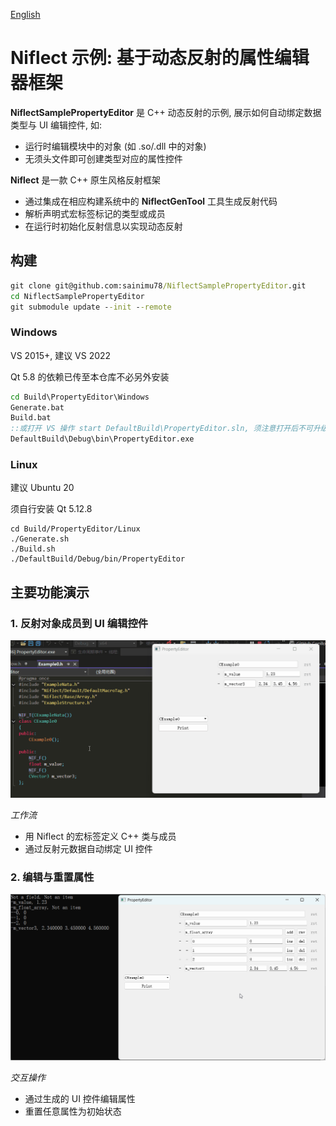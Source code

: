 [English](Doc/English/README.md)

# Niflect 示例: 基于动态反射的属性编辑器框架

**NiflectSamplePropertyEditor** 是 C++ 动态反射的示例, 展示如何自动绑定数据类型与 UI 编辑控件, 如:

- 运行时编辑模块中的对象 (如 .so/.dll 中的对象)
- 无须头文件即可创建类型对应的属性控件

**Niflect** 是一款 C++ 原生风格反射框架

- 通过集成在相应构建系统中的 **NiflectGenTool** 工具生成反射代码
- 解析声明式宏标签标记的类型或成员
- 在运行时初始化反射信息以实现动态反射

## 构建

```bat
git clone git@github.com:sainimu78/NiflectSamplePropertyEditor.git
cd NiflectSamplePropertyEditor
git submodule update --init --remote
```

### Windows

VS 2015+, 建议 VS 2022

Qt 5.8 的依赖已传至本仓库不必另外安装

```bat
cd Build\PropertyEditor\Windows
Generate.bat
Build.bat
::或打开 VS 操作 start DefaultBuild\PropertyEditor.sln, 须注意打开后不可升级平台工具集等项目配置
DefaultBuild\Debug\bin\PropertyEditor.exe
```

### Linux

建议 Ubuntu 20

须自行安装 Qt 5.12.8

```
cd Build/PropertyEditor/Linux
./Generate.sh
./Build.sh
./DefaultBuild/Debug/bin/PropertyEditor
```

## 主要功能演示

### 1. 反射对象成员到 UI 编辑控件

![Basic_Reflection](Doc/Basic_Reflection.gif)

*工作流*

- 用 Niflect 的宏标签定义 C++ 类与成员
- 通过反射元数据自动绑定 UI 控件

### 2. 编辑与重置属性

![Edit_Reset_Print](Doc/Edit_Reset_Print.gif)

*交互操作*

- 通过生成的 UI 控件编辑属性
- 重置任意属性为初始状态

